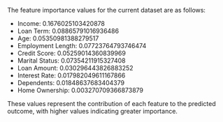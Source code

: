 The feature importance values for the current dataset are as follows:

- Income: 0.1676025103420878
- Loan Term: 0.08865791016936486
- Age: 0.05350981388279517
- Employment Length: 0.07723764793746474
- Credit Score: 0.05259014360839969
- Marital Status: 0.07354211915327408
- Loan Amount: 0.030296443826883252
- Interest Rate: 0.017982049611167866
- Dependents: 0.01848637683404379
- Home Ownership: 0.003270709366873879

These values represent the contribution of each feature to the predicted outcome, with higher values indicating greater importance.